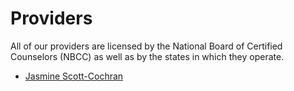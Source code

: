 # Providers

All of our providers are licensed by the National Board of Certified Counselors (NBCC) as well as by the states in which they operate.

- [Jasmine Scott-Cochran](providers/jasmine.md)
